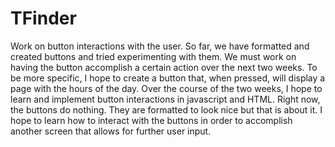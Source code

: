 # TFinder
Work on button interactions with the user. So far, we have formatted and created buttons and tried experimenting with them. We must work on having the button accomplish a certain action over the next two weeks. To be more specific, I hope to create a button that, when pressed, will display a page with the hours of the day. Over the course of the two weeks, I hope to learn and implement button interactions in javascript and HTML. Right now, the buttons do nothing. They are formatted to look nice but that is about it. I hope to learn how to interact with the buttons in order to accomplish another screen that allows for further user input.
